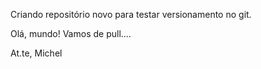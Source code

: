 Criando repositório novo para testar versionamento no git.

Olá, mundo! Vamos de pull....

At.te,
Michel
